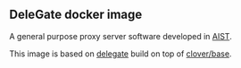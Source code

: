 ## DeleGate docker image
A general purpose proxy server software developed in [AIST](http://www.aist.go.jp).

This image is based on [delegate](http://www.delegate.org) build on top of [clover/base](https://hub.docker.com/r/clover/base/).
